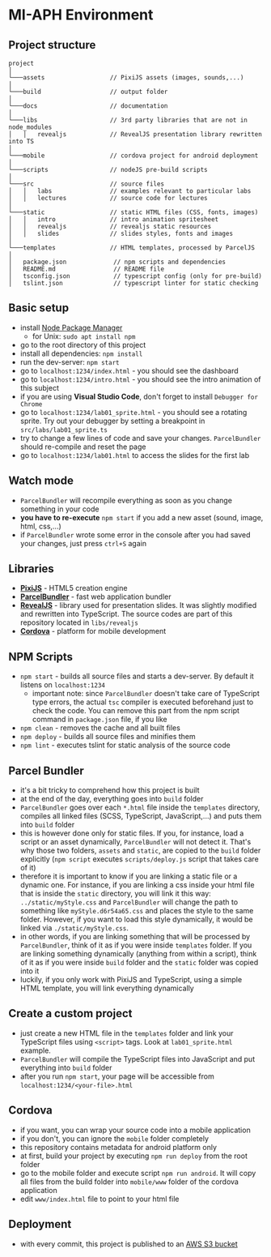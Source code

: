 # MI-APH Environment

## Project structure

```
project
│
└───assets                  // PixiJS assets (images, sounds,...)
│   
└───build                   // output folder
│
└───docs                    // documentation
│
└───libs                    // 3rd party libraries that are not in node_modules
│   │   revealjs            // RevealJS presentation library rewritten into TS
│
└───mobile                  // cordova project for android deployment
│
└───scripts                 // nodeJS pre-build scripts
│
└───src                     // source files
│   │   labs                // examples relevant to particular labs
│   │   lectures            // source code for lectures
│
└───static                  // static HTML files (CSS, fonts, images)
│   │   intro               // intro animation spritesheet
│   │   revealjs            // revealjs static resources
│   │   slides              // slides styles, fonts and images
│
└───templates               // HTML templates, processed by ParcelJS
│    
│   package.json             // npm scripts and dependencies
│   README.md                // README file
│   tsconfig.json            // typescript config (only for pre-build)
│   tslint.json              // typescript linter for static checking
```

## Basic setup

- install [Node Package Manager](https://www.npmjs.com/)
  - for Unix: `sudo apt install npm`
- go to the root directory of this project
- install all dependencies: `npm install`
- run the dev-server: `npm start`
- go to `localhost:1234/index.html` - you should see the dashboard
- go to `localhost:1234/intro.html` - you should see the intro animation of this subject
- if you are using **Visual Studio Code**, don't forget to install `Debugger for Chrome`
- go to `localhost:1234/lab01_sprite.html` - you should see a rotating sprite. Try out your debugger by setting a breakpoint in `src/labs/lab01_sprite.ts`
- try to change a few lines of code and save your changes. `ParcelBundler` should re-compile and reset the page
- go to `localhost:1234/lab01.html` to access the slides for the first lab

## Watch mode
- `ParcelBundler` will recompile everything as soon as you change something in your code
- **you have to re-execute** `npm start` if you add a new asset (sound, image, html, css,...)
- if `ParcelBundler` wrote some error in the console after you had saved your changes, just press `ctrl+S` again

## Libraries

- [**PixiJS**](https://www.pixijs.com/) - HTML5 creation engine
- [**ParcelBundler**](https://github.com/parcel-bundler/parcel) - fast web application bundler
- [**RevealJS**](https://revealjs.com/) - library used for presentation slides. It was slightly modified and rewritten into TypeScript. The source codes are part of this repository located in `libs/revealjs`
- [**Cordova**](https://cordova.apache.org/) - platform for mobile development

## NPM Scripts
- `npm start` - builds all source files and starts a dev-server. By default it listens on `localhost:1234`
  - important note: since `ParcelBundler` doesn't take care of TypeScript type errors, the actual `tsc` compiler is executed beforehand just to check the code. You can remove this part from the npm script command in `package.json` file, if you like
- `npm clean` - removes the cache and all built files
- `npm deploy` - builds all source files and minifies them
- `npm lint` - executes tslint for static analysis of the source code

## Parcel Bundler

- it's a bit tricky to comprehend how this project is built
- at the end of the day, everything goes into `build` folder
- `ParcelBundler` goes over each `*.html` file inside the `templates` directory, compiles all linked files (SCSS, TypeScript, JavaScript,...) and puts them into `build` folder
- this is however done only for static files. If you, for instance, load a script or an asset dynamically, `ParcelBundler` will not detect it. That's why those two folders, `assets` and `static`, are copied to the `build` folder explicitly (`npm script` executes `scripts/deploy.js` script that takes care of it)
- therefore it is important to know if you are linking a static file or a dynamic one. For instance, if you are linking a css inside your html file that is inside the `static` directory, you will link it this way: `../static/myStyle.css` and `ParcelBundler` will change the path to something like `myStyle.d6r54a65.css` and places the style to the same folder. However, if you want to load this style dynamically, it would be linked via `./static/myStyle.css`.
- in other words, if you are linking something that will be processed by `ParcelBundler`, think of it as if you were inside `templates` folder. If you are linking something dynamically (anything from within a script), think of it as if you were inside `build` folder and the `static` folder was copied into it
- luckily, if you only work with PixiJS and TypeScript, using a simple HTML template, you will link everything dynamically

## Create a custom project

- just create a new HTML file in the `templates` folder and link your TypeScript files using `<script>` tags. Look at `lab01_sprite.html` example.
- `ParcelBundler` will compile the TypeScript files into JavaScript and put everything into `build` folder
- after you run `npm start`, your page will be accessible from `localhost:1234/<your-file>.html`

## Cordova

- if you want, you can wrap your source code into a mobile application
- if you don't, you can ignore the `mobile` folder completely
- this repository contains metadata for android platform only
- at first, build your project by executing `npm run deploy` from the root folder
- go to the mobile folder and execute script  `npm run android`. It will copy all files from the build folder into `mobile/www` folder of the cordova application
- edit  `www/index.html` file to point to your html file

## Deployment

- with every commit, this project is published to an [AWS S3 bucket](http://dodoworks.s3-website.eu-central-1.amazonaws.com/)

